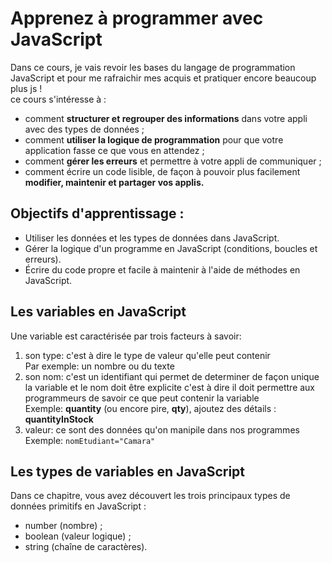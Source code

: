 # Apprenez à programmer avec JavaScript

Dans ce cours, je vais revoir les bases du langage de programmation JavaScript et pour me rafraichir mes acquis et pratiquer encore beaucoup plus js !<br> ce cours s'intéresse à :
* comment **structurer et regrouper des informations** dans votre appli avec des types de données ;
* comment **utiliser la logique de programmation** pour que votre application fasse ce que vous en attendez ;
* comment **gérer les erreurs** et permettre à votre appli de communiquer ;
* comment écrire un code lisible, de façon à pouvoir plus facilement **modifier, maintenir et partager vos applis.**

## Objectifs d'apprentissage :

* Utiliser les données et les types de données dans JavaScript.
* Gérer la logique d'un programme en JavaScript (conditions, boucles et erreurs).
* Écrire du code propre et facile à maintenir à l'aide de méthodes en JavaScript.

## Les variables en JavaScript
Une variable est caractérisée par trois facteurs à savoir:
1. son type: c'est à dire le  type de valeur qu'elle peut contenir<br>Par exemple: un nombre ou du texte
2. son nom: c'est un identifiant qui permet de determiner de façon unique la variable et le nom doit être explicite c'est à dire il doit permettre aux programmeurs de savoir ce que peut contenir la variable <br/>Exemple: **quantity**  (ou encore pire,  **qty**), ajoutez des détails :  **quantityInStock**
3. valeur: ce sont des données qu'on manipile dans nos programmes<br>Exemple: <code>nomEtudiant="Camara"</code>

## Les types de variables en JavaScript
Dans ce chapitre, vous avez découvert les trois principaux types de données primitifs en JavaScript :
* number (nombre) ;
* boolean (valeur logique) ;
* string (chaîne de caractères).